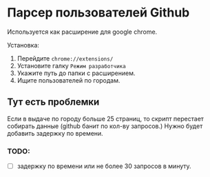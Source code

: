 # Парсер пользователей Github

Используется как расширение для google chrome.

Установка: 

1. Перейдите `chrome://extensions/` 
2. Установите галку `Режим разработчика`
3. Укажите путь до папки с расширением.
4. Ищите пользователей по городам.



## Тут есть проблемки

Если в выдаче по городу больше 25 страниц, то скрипт перестает собирать данные (github банит по кол-ву запросов.) Нужно будет добавить задержку по времени.

### TODO:

- [ ] задержку по времени или не более 30 запросов в минуту.